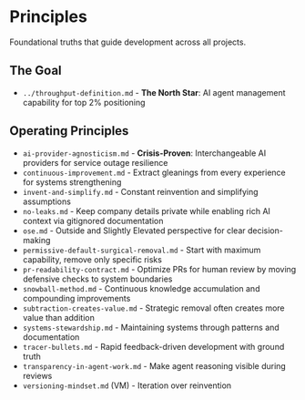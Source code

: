 # Principles

Foundational truths that guide development across all projects.

## The Goal
- `../throughput-definition.md` - **The North Star**: AI agent management capability for top 2% positioning

## Operating Principles
- `ai-provider-agnosticism.md` - **Crisis-Proven**: Interchangeable AI providers for service outage resilience
- `continuous-improvement.md` - Extract gleanings from every experience for systems strengthening
- `invent-and-simplify.md` - Constant reinvention and simplifying assumptions
- `no-leaks.md` - Keep company details private while enabling rich AI context via gitignored documentation
- `ose.md` - Outside and Slightly Elevated perspective for clear decision-making
- `permissive-default-surgical-removal.md` - Start with maximum capability, remove only specific risks
- `pr-readability-contract.md` - Optimize PRs for human review by moving defensive checks to system boundaries
- `snowball-method.md` - Continuous knowledge accumulation and compounding improvements
- `subtraction-creates-value.md` - Strategic removal often creates more value than addition
- `systems-stewardship.md` - Maintaining systems through patterns and documentation
- `tracer-bullets.md` - Rapid feedback-driven development with ground truth
- `transparency-in-agent-work.md` - Make agent reasoning visible during reviews
- `versioning-mindset.md` (VM) - Iteration over reinvention
